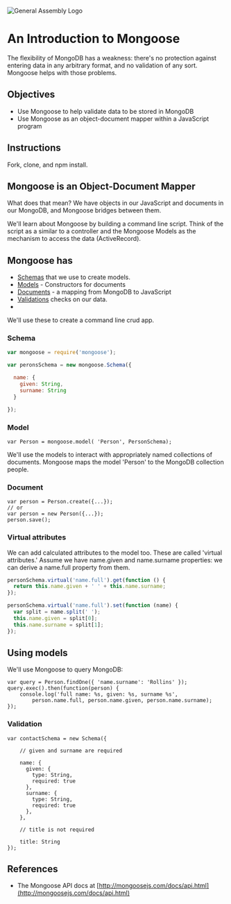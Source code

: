 ![General Assembly Logo](http://i.imgur.com/ke8USTq.png)

# An Introduction to Mongoose

The flexibility of MongoDB has a weakness: there's no protection against entering data in any arbitrary format, and no validation of any sort.  Mongoose helps with those problems.

## Objectives

* Use Mongoose to help validate data to be stored in MongoDB
* Use Mongoose as an object-document mapper within a JavaScript program

## Instructions

Fork, clone, and npm install.

## Mongoose is an Object-Document Mapper

What does that mean?  We have objects in our JavaScript and documents in our MongoDB, and Mongoose bridges between them.

We'll learn about Mongoose by building a command line script.  Think of the script as a similar to a controller and the Mongoose Models as the mechanism to access the data (ActiveRecord).

## Mongoose has

- [Schemas](http://mongoosejs.com/docs/guide.html) that we use to create models.
- [Models](http://mongoosejs.com/docs/models.html) - Constructors for documents
- [Documents](http://mongoosejs.com/docs/documents.html) - a mapping from MongoDB to JavaScript
- [Validations](http://mongoosejs.com/docs/validation.html) checks on our data.
-

We'll use these to create a command line crud app.

### Schema

```js
var mongoose = require('mongoose');

var peronsSchema = new mongoose.Schema({

  name: {
    given: String,
    surname: String
  }

});
```

### Model

```
var Person = mongoose.model( 'Person', PersonSchema);

```

We'll use the models to interact with appropriately named collections of documents.  Mongoose maps the model 'Person' to the MongoDB collection people.

### Document

```
var person = Person.create({...});
// or
var person = new Person({...});
person.save();
```

### Virtual attributes

We can add calculated attributes to the model too.  These are called 'virtual attributes.'  Assume we have name.given and name.surname properties: we can derive a name.full property from them.

```js
personSchema.virtual('name.full').get(function () {
  return this.name.given + ' ' + this.name.surname;
});

personSchema.virtual('name.full').set(function (name) {
  var split = name.split(' ');
  this.name.given = split[0];
  this.name.surname = split[1];
});
```

## Using models

We'll use Mongoose to query MongoDB:

```
var query = Person.findOne({ 'name.surname': 'Rollins' });
query.exec().then(function(person) {
    console.log('full name: %s, given: %s, surname %s',
        person.name.full, person.name.given, person.name.surname);
});
```

### Validation

```
var contactSchema = new Schema({

    // given and surname are required

    name: {
      given: {
        type: String,
        required: true
      },
      surname: {
        type: String,
        required: true
      },
    },

    // title is not required

    title: String
});
```

## References

* The Mongoose API docs at [http://mongoosejs.com/docs/api.html](http://mongoosejs.com/docs/api.html)
